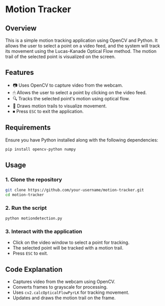 # Motion Tracker

## Overview
This is a simple motion tracking application using OpenCV and Python. It allows the user to select a point on a video feed, and the system will track its movement using the Lucas-Kanade Optical Flow method. The motion trail of the selected point is visualized on the screen.

## Features
- 📷 Uses OpenCV to capture video from the webcam.
- 🖱 Allows the user to select a point by clicking on the video feed.
- 🔍 Tracks the selected point's motion using optical flow.
- 🎨 Draws motion trails to visualize movement.
- ⏹ Press `ESC` to exit the application.

## Requirements
Ensure you have Python installed along with the following dependencies:

```bash
pip install opencv-python numpy
```

## Usage
### 1. Clone the repository
```bash
git clone https://github.com/your-username/motion-tracker.git
cd motion-tracker
```

### 2. Run the script
```bash
python motiondetection.py
```

### 3. Interact with the application
- Click on the video window to select a point for tracking.
- The selected point will be tracked with a motion trail.
- Press `ESC` to exit.

## Code Explanation
- Captures video from the webcam using OpenCV.
- Converts frames to grayscale for processing.
- Uses `cv2.calcOpticalFlowPyrLK` for tracking movement.
- Updates and draws the motion trail on the frame.

